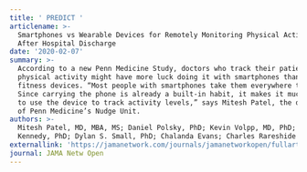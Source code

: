 ```yaml
---
title: ' PREDICT '
articlename: >-
  Smartphones vs Wearable Devices for Remotely Monitoring Physical Activity
  After Hospital Discharge
date: '2020-02-07'
summary: >-
  According to a new Penn Medicine Study, doctors who track their patients’
  physical activity might have more luck doing it with smartphones than wearable
  fitness devices. “Most people with smartphones take them everywhere they go.
  Since carrying the phone is already a built-in habit, it makes it much easier
  to use the device to track activity levels,” says Mitesh Patel, the director
  of Penn Medicine’s Nudge Unit. 
authors: >-
  Mitesh Patel, MD, MBA, MS; Daniel Polsky, PhD; Kevin Volpp, MD, PhD; Edward H.
  Kennedy, PhD; Dylan S. Small, PhD; Chalanda Evans; Charles Rareshide
externallink: 'https://jamanetwork.com/journals/jamanetworkopen/fullarticle/2760436'
journal: JAMA Netw Open
---
```


